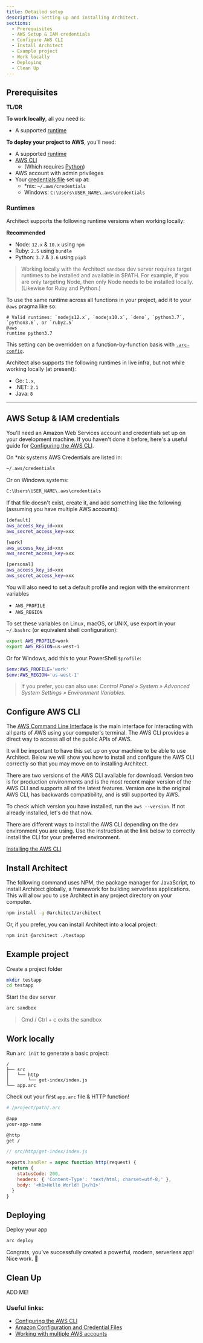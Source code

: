 ```yaml
---
title: Detailed setup
description: Setting up and installing Architect.
sections:
  - Prerequisites
  - AWS Setup & IAM credentials
  - Configure AWS CLI
  - Install Architect
  - Example project
  - Work locally
  - Deploying
  - Clean Up
---
```


## Prerequisites

**TL/DR**

**To work locally**, all you need is:

- A supported [runtime](#runtimes)

**To deploy your project to AWS**, you'll need:

- A supported [runtime](#runtimes)
- [AWS CLI](https://docs.aws.amazon.com/cli/latest/userguide/cli-chap-configure.html)
  - (Which requires [Python](https://www.python.org/downloads/))
- AWS account with admin privileges
- Your [credentials file](#local-credentials-file) set up at:
  - \*nix: `~/.aws/credentials`
  - Windows: `C:\Users\USER_NAME\.aws\credentials`


### Runtimes

Architect supports the following runtime versions when working locally:

**Recommended**

- Node: `12.x` & `10.x` using `npm`
- Ruby: `2.5` using `bundle`
- Python: `3.7` & `3.6` using `pip3`

> Working locally with the Architect `sandbox` dev server requires target runtimes to be installed and available in $PATH. For example, if you are only targeting Node, then only Node needs to be installed locally. (Likewise for Ruby and Python.)

To use the same runtime across all functions in your project, add it to your `@aws` pragma like so:

```
# Valid runtimes: `nodejs12.x`, `nodejs10.x`, `deno`, `python3.7`, `python3.6`, or `ruby2.5`
@aws
runtime python3.7
```

This setting can be overridden on a function-by-function basis with [`.arc-config`](/en/reference/architect-manifest-and-config/function-config-file).

Architect also supports the following runtimes in live infra, but not while working locally (at present):
- Go: `1.x`,
- .NET: `2.1`
- Java: `8`

---

## AWS Setup & IAM credentials

You'll need an Amazon Web Services account and credentials set up on your development machine. If you haven't done it before, here's a useful guide for [Configuring the AWS CLI](https://docs.aws.amazon.com/cli/latest/userguide/cli-chap-getting-started.html).

On \*nix systems AWS Credentials are listed in:

```bash
~/.aws/credentials
```

Or on Windows systems:

```bash
C:\Users\USER_NAME\.aws\credentials
```

If that file doesn't exist, create it, and add something like the following (assuming you have multiple AWS accounts):

```bash
[default]
aws_access_key_id=xxx
aws_secret_access_key=xxx

[work]
aws_access_key_id=xxx
aws_secret_access_key=xxx

[personal]
aws_access_key_id=xxx
aws_secret_access_key=xxx
```

You will also need to set a default profile and region with the environment variables 

- `AWS_PROFILE`
- `AWS_REGION`

To set these variables on Linux, macOS, or UNIX, use export in your `~/.bashrc` (or equivalent shell configuration):

```bash
export AWS_PROFILE=work
export AWS_REGION=us-west-1
```

Or for Windows, add this to your PowerShell `$profile`:

```powershell
$env:AWS_PROFILE='work'
$env:AWS_REGION='us-west-1'
```

> If you prefer, you can also use: *Control Panel » System » Advanced System Settings » Environment Variables*.

## Configure AWS CLI

The [AWS Command Line Interface](https://docs.aws.amazon.com/cli/) is the main interface for interacting with all parts of AWS using your computer's terminal. The AWS CLI provides a direct way to access all of the public APIs of AWS. 

It will be important to have this set up on your machine to be able to use Architect. Below we will show you how to install and configure the AWS CLI correctly so that you may move on to installing Architect.

There are two versions of the AWS CLI available for download. Version two is for production environments and is the most recent major version of the AWS CLI and supports all of the latest features. Version one is the original AWS CLI, has backwards compatibility, and is still supported by AWS.

To check which version you have installed, run the `aws --version`. If not already installed, let's do that now.

There are different ways to install the AWS CLI depending on the dev environment you are using. Use the instruction at the link below to correctly install the CLI for your preferred environment.

[Installing the AWS CLI](https://docs.aws.amazon.com/cli/latest/userguide/install-cliv2.html)

## Install Architect

The following command uses NPM, the package manager for JavaScript, to install Architect globally, a framework for building serverless applications. This will allow you to use Architect in any project directory on your computer.

```bash
npm install -g @architect/architect
```

Or, if you prefer, you can install Architect into a local project:

```bash
npm init @architect ./testapp
```

## Example project

Create a project folder

```bash
mkdir testapp
cd testapp
```
Start the dev server

```bash
arc sandbox
```
> Cmd / Ctrl + c exits the sandbox

## Work locally

Run `arc init` to generate a basic project:

```
/
├── src
│   └── http
│       └── get-index/index.js
└── app.arc
```

Check out your first `app.arc` file & HTTP function!

```bash
# /project/path/.arc

@app
your-app-name

@http
get /
```

```javascript
// src/http/get-index/index.js

exports.handler = async function http(request) {
  return {
    statusCode: 200,
    headers: { 'Content-Type': 'text/html; charset=utf-8;' },
    body: '<h1>Hello World! 🎉</h1>'
  }
}
```

## Deploying

Deploy your app

```bash
arc deploy
```

Congrats, you've successfully created a powerful, modern, serverless app! Nice work. 💖

## Clean Up

ADD ME!

### Useful links:

- [Configuring the AWS CLI](https://docs.aws.amazon.com/cli/latest/userguide/cli-chap-getting-started.html)
- [Amazon Configuration and Credential Files](https://docs.aws.amazon.com/cli/latest/userguide/cli-config-files.html)
- [Working with multiple AWS accounts](/en/guides/tutorials/multiple-aws-accounts)